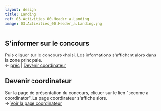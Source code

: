 ```yaml
---
layout: design
title: Landing
ref: 03.Activities_00.Header_a.Landing
image: 03.Activities_00.Header_a.Landing.png
---
```


## <span class="color-thread" style="background-color: #00aa00"></span> S'informer sur le concours
Puis cliquer sur le concours choisi. Les informations s'affichent alors dans la zone principale.  
← [préc](00.Global_02.Homepage) | [Devenir coordinateur](03.Activities_00.Header_a.Landing)

## <span class="color-thread" style="background-color: #00aa00"></span> Devenir coordinateur
Sur la page de présentation du concours, cliquer sur le lien "become a coordinator". La page coordinateur s'affiche alors.  
→ [Voir la page coordinateur](03.Activities_00.Header_b.Access-to-activity_a.Start-contest-(teacher-view))